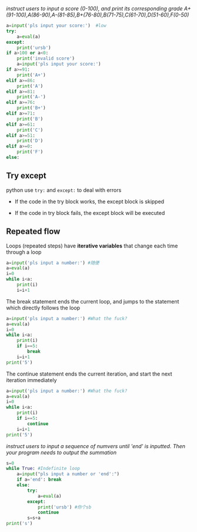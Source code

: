 *instruct users to input a score (0-100), and print its corresponding grade A+(91-100),A(86-90),A-(81-85),B+(76-80),B(71-75),C(61-70),D(51-60),F(0-50)*

```python
a=input('pls input your score:')  #low
try:
    a=eval(a)
except:
    print('ursb')
if a>100 or a<0:
    print('invalid score')
    a=input('pls input your score:')
if a>=91:
    print('A+')
elif a>=86:
    print('A')
elif a>=81:
    print('A-')
elif a>=76:
    print('B+')
elif a>=71:
    print('B')
elif a>=61:
    print('C')
elif a>=51:
    print('D')
elif a>=0:
    print('F')
else:
```

## Try except

python use `try:` and `except:` to deal with errors

+ If the code in the try block works, the except block is skipped

+ If the code in try block fails, the except block will be executed

## Repeated flow

Loops (repeated steps) have **iterative variables** that change each time through a loop

```python
a=input('pls input a number:') #随便
a=eval(a)
i=0
while i<a:
    print(i)
    i=i+1
```

The break statement ends the current loop, and jumps to the statement which directly follows the loop

```python
a=input('pls input a number:') #What the fuck?
a=eval(a)
i=0
while i<a:
    print(i)
    if i==5:
        break
    i=i+1
print('5')
```

The continue statement ends the current iteration, and start the next iteration immediately

```python
a=input('pls input a number:') #What the fuck?
a=eval(a)
i=0
while i<a:
    print(i)
    if i==5:
        continue
    i=i+1
print('5')
```

*instruct users to input a sequence of numvers until 'end' is inputted. Then your program needs to output the summation*

```python
s=0
while True: #Indefinite loop
    a=input("pls input a number or 'end':")
    if a='end': break
    else:
        try:
            a=eval(a)
        except:
            print('ursb') #你个sb
            continue
        s=s+a
print('s')
```